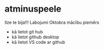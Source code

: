 # atminuspeele

Ilze te bija!!!
Labojumi
Oktobra mācību piemērs
- kā lietot git hub
- kā lietot github desktop
- kā lietot VS code ar github
